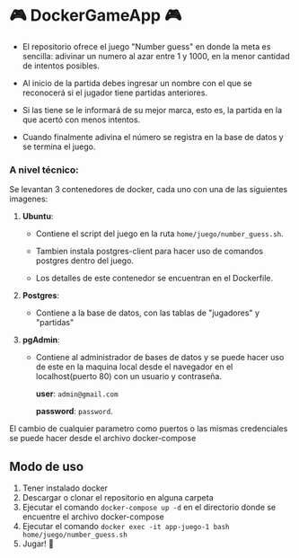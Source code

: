  # :video_game: DockerGameApp :video_game:

- El repositorio ofrece el juego "Number guess" en donde la meta es sencilla: adivinar un numero al azar entre 1 y 1000, en la menor cantidad de intentos posibles.

- Al inicio de la partida debes ingresar un nombre con el que se reconocerá si el jugador tiene partidas anteriores.

- Si las tiene se le informará de su mejor marca, esto es, la partida en la que acertó con menos intentos.

- Cuando finalmente adivina el número se registra en la base de datos y se termina el juego.

### A nivel técnico:

Se levantan 3 contenedores de docker, cada uno con una de las siguientes imagenes:
1) **Ubuntu**:

   - Contiene el script del juego en la ruta `home/juego/number_guess.sh`.
   
   - Tambien instala postgres-client para hacer uso de comandos postgres dentro del juego.

   - Los detalles de este contenedor se encuentran en el Dockerfile.
3) **Postgres**:
   
   - Contiene a la base de datos, con las tablas de "jugadores" y "partidas"
5) **pgAdmin**:
   
   - Contiene al administrador de bases de datos y se puede hacer uso de este en la maquina local desde el navegador en el localhost(puerto 80) con un usuario y contraseña.

     **user**: `admin@gmail.com`
   
     **password**: `password`.
   

El cambio de cualquier parametro como puertos o las mismas credenciales se puede hacer desde el archivo docker-compose
   
## Modo de uso

1) Tener instalado docker
2) Descargar o clonar el repositorio en alguna carpeta
3) Ejecutar el comando `docker-compose up -d` en el directorio donde se encuentre el archivo docker-compose
4) Ejecutar el comando `docker exec -it app-juego-1 bash home/juego/number_guess.sh`
5) Jugar! :space_invader:
